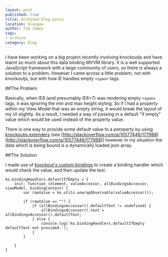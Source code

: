```yaml
---
layout: post
published: true
title: Archived blog posts
location: Glasgow
author: Tim James
tags:
- archive
category: blog
---
```


I have been working on a big project recently involving knockoutjs and have learnt so much about this data binding MVVM library. It is a well supported JavaScript framework with a large community of users, so there is always a solution to a problem.
However I came across a little problem, not with knockoutjs, but with how IE handles empty `<span>` tags.

<!--excerpt-->

##The Problem

Basically, when IE8 (and presumably IE6+7) was rendering empty `<span>` tags, it was ignoring the min and max height styling. So if I had a property within my View Model that was an empty string, it would break the layout of my UI slightly.
As a result, I needed a way of passing in a default "if empty" value which would be used instead of the property value.

There is one way to provide some default value to a peroperty by using [knockoutjs extenders](http://knockoutjs.com/documentation/extenders.html) (see [http://stackoverflow.com/a/10577446/177988](http://stackoverflow.com/a/10577446/177988)) however in my situation the data which is being bound is a dynamically loaded json array.

##The Solution

I made use of [knockout's custom bindings](http://knockoutjs.com/documentation/custom-bindings.html) to create a binding handler which would check the value, and then update the text.

    ko.bindingHandlers.defaultIfEmpty = {
        init: function (element, valueAccessor, allBindingsAccessor, viewModel, bindingContext) {                
            var rawValue = ko.utils.unwrapObservable(valueAccessor());
                
            if (rawValue == "") {                    
                if (allBindingsAccessor().defaultText != undefined) {
                    allBindingsAccessor().text = allBindingsAccessor().defaultText;
                } else {
                    console.log('ko.bindingHandlers.defaultIfEmpty defaultText not provided.');
                }
            }
               
        }
    }